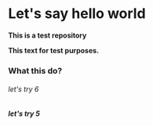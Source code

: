 # Let's say hello world

****This is a test repository****

**This text for test purposes.**

### What this do?

###### let's try  6 #
##### let's try  5
